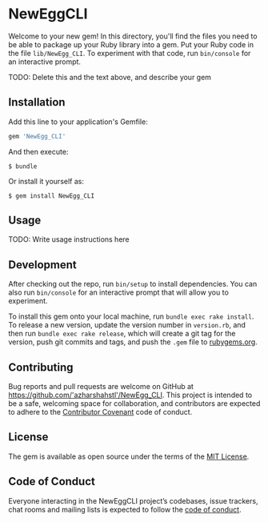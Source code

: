 # NewEggCLI

Welcome to your new gem! In this directory, you'll find the files you need to be able to package up your Ruby library into a gem. Put your Ruby code in the file `lib/NewEgg_CLI`. To experiment with that code, run `bin/console` for an interactive prompt.

TODO: Delete this and the text above, and describe your gem

## Installation

Add this line to your application's Gemfile:

```ruby
gem 'NewEgg_CLI'
```

And then execute:

    $ bundle

Or install it yourself as:

    $ gem install NewEgg_CLI

## Usage

TODO: Write usage instructions here

## Development

After checking out the repo, run `bin/setup` to install dependencies. You can also run `bin/console` for an interactive prompt that will allow you to experiment.

To install this gem onto your local machine, run `bundle exec rake install`. To release a new version, update the version number in `version.rb`, and then run `bundle exec rake release`, which will create a git tag for the version, push git commits and tags, and push the `.gem` file to [rubygems.org](https://rubygems.org).

## Contributing

Bug reports and pull requests are welcome on GitHub at https://github.com/'azharshahstl'/NewEgg_CLI. This project is intended to be a safe, welcoming space for collaboration, and contributors are expected to adhere to the [Contributor Covenant](http://contributor-covenant.org) code of conduct.

## License

The gem is available as open source under the terms of the [MIT License](https://opensource.org/licenses/MIT).

## Code of Conduct

Everyone interacting in the NewEggCLI project’s codebases, issue trackers, chat rooms and mailing lists is expected to follow the [code of conduct](https://github.com/'azharshahstl'/NewEgg_CLI/blob/master/CODE_OF_CONDUCT.md).
